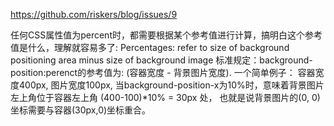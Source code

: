 https://github.com/riskers/blog/issues/9


任何CSS属性值为percent时，都需要根据某个参考值进行计算，搞明白这个参考值是什么，理解就容易多了:
Percentages: refer to size of background positioning area minus size of background image
标准规定：background-position:perenct的参考值为: (容器宽度 - 背景图片宽度).
一个简单例子： 容器宽度400px, 图片宽度100px, 当background-position-x为10%时，意味着背景图片左上角位于容器左上角 (400-100)*10% = 30px 处， 也就是说背景图片的(0, 0) 坐标需要与容器(30px,0)坐标重合。
